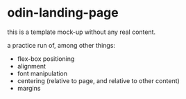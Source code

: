 # odin-landing-page
this is a template mock-up without any real
content.

a practice run of, among other things:
- flex-box positioning
- alignment
- font manipulation
- centering (relative to page, and relative to other content)
- margins